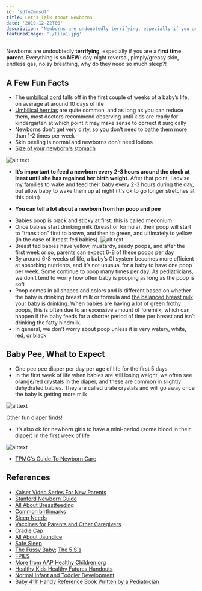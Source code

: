 ```yaml
---
id: 'sdfn2mnsdf'
title: Let's Talk About Newborns
date: '2019-12-22T00'
description: "Newborns are undoubtedly terrifying, especially if you are a first time parent. Everything is so NEW: day-night reversal, pimply/greasy skin, endless gas, noisy breathing, why do they need so much sleep?!"
featuredImage: './Ella1.jpg'
---
```


Newborns are undoubtedly **terrifying**, especially if you are a **first time parent**.   Everything is so **NEW**: day-night reversal, pimply/greasy skin, endless gas, noisy breathing, why do they need so much sleep?!

## A Few Fun Facts
* The [umbilical cord](https://www.mayoclinic.org/healthy-lifestyle/infant-and-toddler-health/in-depth/umbilical-cord/art-20048250) falls off in the first couple of weeks of a baby’s life, on average at around 10 days of life
* [Umbilical hernias](http://www.childrenshospital.org/conditions-and-treatments/conditions/u/umbilical-hernia) are quite common, and as long as you can reduce them, most doctors recommend observing until kids are ready for kindergarten at which point it may make sense to correct it surgically
* Newborns don’t get very dirty, so you don’t need to bathe them more than 1-2 times per week
* Skin peeling is normal and newborns don’t need lotions  
* [Size of your newborn's stomach](https://www.lllc.ca/thursday-tip-newborns-have-small-stomachs)

![alt text](https://betterdoctor.com/assets/img/blog/baby.jpg)

- **It’s important to feed a newborn every 2-3 hours around the clock at least until she has regained her birth weight**. After that point, I advise my families to wake and feed their baby every 2-3 hours during the day, but allow baby to wake them up at night (it's ok to go longer stretches at this point)

- **You can tell a lot about a newborn from her poop and pee**
 * Babies poop is black and sticky at first: this is called meconium 
 * Once babies start drinking milk (breast or formula), their poop will start to “transition” first to brown, and then to green, and ultimately to yellow (in the case of breast fed babies).
 ![alt text](https://hugyourbaby.org/wp-content/uploads/2017/11/NEWBORN-STOOLS.png)
 * Breast fed babies have yellow, mustardy, seedy poops, and after the first week or so, parents can expect 6-8 of these poops per day
 * By around 6-8 weeks of life, a baby’s GI system becomes more efficient at absorbing nutrients, and it’s not unusual for a baby to have one poop per week.  Some continue to poop many times per day. As pediatricians, we don’t tend to worry how often baby is pooping as long as the poop is soft
 * Poop comes in all shapes and colors and is different based on whether the baby is drinking breast milk or formula and [the balanced breast milk your baby is drinking](https://www.llli.org/breastfeeding-info/foremilk-and-hindmilk/). When babies are having a lot of green frothy poops, this is often due to an excessive amount of foremilk, which can happen if the baby feeds for a shorter period of time per breast and isn’t drinking the fatty hindmilk.
 * In general, we don’t worry about poop unless it is very watery, white, red, or black

## Baby Pee, What to Expect

* One pee pee diaper per day per age of life for the first 5 days 
* In the first week of life when babies are still losing weight, we often see orange/red crystals in the diaper, and these are common in slightly dehydrated babies. They are called urate crystals and will go away once the baby is getting more milk

<p class="text-center">
  <img src="https://www.easybabylife.com/wp-content/uploads/2013/07/how-often-should-a-newborn-pee.jpg" alt="alttext" style="width:initial"/>
</p>

Other fun diaper finds! 
 - It’s also ok for newborn girls to have a mini-period (some blood in their diaper) in the first week of life 
<p class="text-center">
  <img src="http://gregorygordonmd.com/images/blood-vaginal-diaper.jpeg" alt="alttext" style="width:initial"/>
</p>
   
* [TPMG's Guide To Newborn Care](https://mydoctor.kaiserpermanente.org/ncal/structured-content/#/Health_Topic_Newborn_Care_Bathing_and_Changing_Your_Baby_-_Pediatrics.xml)

## References

* [Kaiser Video Series For New Parents](https://mydoctor.kaiserpermanente.org/ncal/healthtools/#/?id=935218)
* [Stanford Newborn Guide](http://med.stanford.edu/newborns.html)  
* [All About Breastfeeding](https://www.llli.org/)
* [Common birthmarks](https://www.healthychildren.org/English/ages-stages/baby/bathing-skin-care/Pages/Your-Newborns-Skin-Birthmarks-and-Rashes.aspx)  
* [Sleep Needs](https://www.healthychildren.org/English/healthy-living/sleep/Pages/Healthy-Sleep-Habits-How-Many-Hours-Does-Your-Child-Need.aspx)
* [Vaccines for Parents and Other Caregivers](https://www.cdc.gov/vaccines/pregnancy/family-caregivers/index.html)
* [Cradle Cap](https://www.healthychildren.org/English/ages-stages/baby/bathing-skin-care/Pages/Cradle-Cap.aspx)
* [All About Jaundice](https://www.healthychildren.org/English/ages-stages/baby/Pages/Jaundice.aspx)
* [Safe Sleep](https://www.healthychildren.org/English/ages-stages/baby/sleep/Pages/A-Parents-Guide-to-Safe-Sleep.aspx)
* [The Fussy Baby](https://www.healthychildren.org/English/ages-stages/baby/crying-colic/Pages/Calming-A-Fussy-Baby.aspx); [The 5 S's](https://www.youtube.com/watch?v=a_64-LbhT3M)
* [FPIES](https://www.kidswithfoodallergies.org/food-protein-induced-enterocolitis-syndrome-fpies.aspx)
* [More from AAP Healthy Children.org](https://www.healthychildren.org/English/Pages/default.aspx)
* [Healthy Kids Healthy Futures Handouts](https://mydoctor.kaiserpermanente.org/ncal/structured-content/Health_Topic_Well_Child_Visits_Birth_to_12.xml?co=%2Fregions%2Fncal)
* [Normal Infant and Toddler Development](https://mydoctor.kaiserpermanente.org/ncal/structured-content/#/Health_Topic_Infants_Toddlers_-_Normal_Growth_Development_-_Staying_Healthy.xml)
* [Baby 411: Handy Reference Book Written by a Pediatrician](https://baby411.com)
